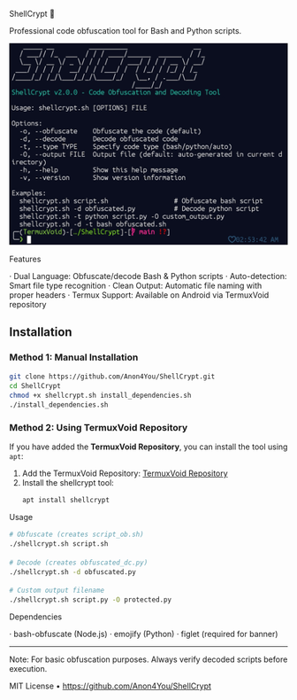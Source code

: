 ShellCrypt 🔐

Professional code obfuscation tool for Bash and Python scripts.

![Shellcrypt](Shellcrypt.jpg)

Features

· Dual Language: Obfuscate/decode Bash & Python scripts
· Auto-detection: Smart file type recognition
· Clean Output: Automatic file naming with proper headers
· Termux Support: Available on Android via TermuxVoid repository

## Installation

### Method 1: Manual Installation

```bash
git clone https://github.com/Anon4You/ShellCrypt.git
cd ShellCrypt
chmod +x shellcrypt.sh install_dependencies.sh
./install_dependencies.sh
```

### Method 2: Using TermuxVoid Repository

If you have added the **TermuxVoid Repository**, you can install the tool using `apt`:

1. Add the TermuxVoid Repository: [TermuxVoid Repository](https://github.com/termuxvoid)
2. Install the shellcrypt tool:
   ```bash
   apt install shellcrypt
   ```

Usage

```bash
# Obfuscate (creates script_ob.sh)
./shellcrypt.sh script.sh

# Decode (creates obfuscated_dc.py)  
./shellcrypt.sh -d obfuscated.py

# Custom output filename
./shellcrypt.sh script.py -O protected.py
```

Dependencies

· bash-obfuscate (Node.js)
· emojify (Python)
· figlet (required for banner)

---

Note: For basic obfuscation purposes. Always verify decoded scripts before execution.

MIT License • https://github.com/Anon4You/ShellCrypt